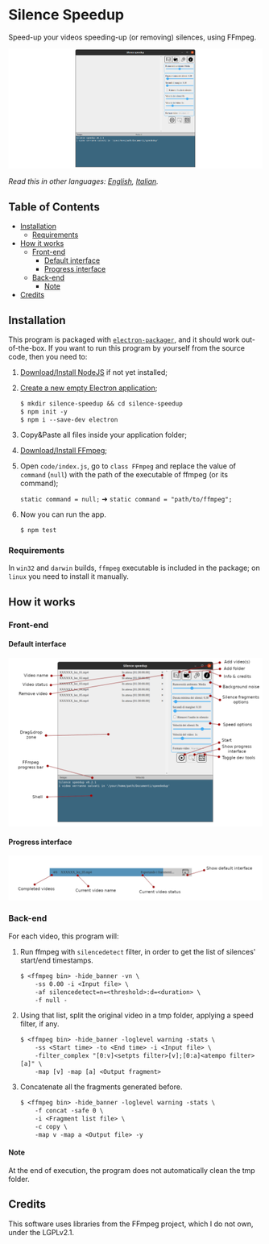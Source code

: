 # Silence Speedup
Speed-up your videos speeding-up (or removing) silences, using FFmpeg.

![Homescreen](screenshots/Homescreen.png)

*Read this in other languages: [English](README.md), [Italian](README.it.md).*

## Table of Contents
  - [Installation](#installation)
    - [Requirements](#requirements)
  - [How it works](#how-it-works)
    - [Front-end](#front-end)
      - [Default interface](#default-interface)
      - [Progress interface](#progress-interface)
    - [Back-end](#back-end)
      - [Note](#note)
  - [Credits](#credits)

## Installation
This program is packaged with [``electron-packager``](https://electron.github.io/electron-packager/master/), and it should work out-of-the-box. If you want to run this program by yourself from the source code, then you need to:

1.  [Download/Install NodeJS](https://nodejs.org/en/) if not yet installed;

2.  [Create a new empty Electron application](https://www.electronjs.org/docs/tutorial/quick-start?lang=en-US);

    ```shell
    $ mkdir silence-speedup && cd silence-speedup
    $ npm init -y
    $ npm i --save-dev electron
    ```

3.  Copy&Paste all files inside your application folder;

4.  [Download/Install FFmpeg](https://ffmpeg.org/download.html);

5.  Open ``code/index.js``, go to ``class FFmpeg`` and replace the value of ``command`` (``null``) with the path of the executable of ffmpeg (or its command);

    ``static command = null;`` ➜ ``static command = "path/to/ffmpeg";``

6.  Now you can run the app.

    ```shell
    $ npm test
    ```

### Requirements
In ``win32`` and ``darwin`` builds, ``ffmpeg`` executable is included in the package; on ``linux`` you need to install it manually.

## How it works

### Front-end

#### Default interface
![Default interface](screenshots/Default%20interface.png)

#### Progress interface
![Progress interface](screenshots/Progress%20interface.png)

### Back-end
For each video, this program will:

1.  Run ffmpeg with ``silencedetect`` filter, in order to get the list of silences' start/end timestamps.

    ```shell
    $ <ffmpeg bin> -hide_banner -vn \
        -ss 0.00 -i <Input file> \
        -af silencedetect=n=<threshold>:d=<duration> \
        -f null -
    ```

2.  Using that list, split the original video in a tmp folder, applying a speed filter, if any.

    ```shell
    $ <ffmpeg bin> -hide_banner -loglevel warning -stats \
        -ss <Start time> -to <End time> -i <Input file> \
        -filter_complex "[0:v]<setpts filter>[v];[0:a]<atempo filter>[a]" \
        -map [v] -map [a] <Output fragment>
    ```

3.  Concatenate all the fragments generated before.

    ```shell
    $ <ffmpeg bin> -hide_banner -loglevel warning -stats \
        -f concat -safe 0 \
        -i <Fragment list file> \
        -c copy \
        -map v -map a <Output file> -y
    ```

#### Note
At the end of execution, the program does not automatically clean the tmp folder.

## Credits
This software uses libraries from the FFmpeg project, which I do not own, under the LGPLv2.1.
